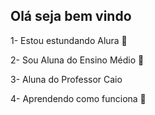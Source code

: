 ## Olá seja bem vindo

1- Estou estundando Alura 🍫

2- Sou Aluna do Ensino Médio 🍎

3- Aluna do Professor Caio 

4- Aprendendo como funciona 🤭

<!--
**flavialface/flavialface** is a ✨ _special_ ✨ repository because its `README.md` (this file) appears on your GitHub profile.

Here are some ideas to get you started:

- 🔭 I’m currently working on ...
- 🌱 I’m currently learning ...
- 👯 I’m looking to collaborate on ...
- 🤔 I’m looking for help with ...
- 💬 Ask me about ...
- 📫 How to reach me: ...
- 😄 Pronouns: ...
- ⚡ Fun fact: ...
-->
